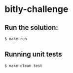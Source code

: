 # bitly-challenge

## Run the solution:

```bash
$ make run
```

## Running unit tests

```bash
$ make clean test
```